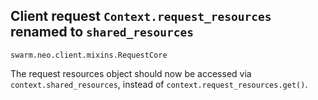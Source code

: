 ## Client request `Context.request_resources` renamed to `shared_resources`

`swarm.neo.client.mixins.RequestCore`

The request resources object should now be accessed via
`context.shared_resources`, instead of `context.request_resources.get()`.

